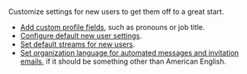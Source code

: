 Customize settings for new users to get them off to a great start.

* [Add custom profile fields](/help/custom-profile-fields#add-a-custom-profile-field), such as pronouns
  or job title.
* [Configure default new user settings][default-user-settings].
* [Set default streams for new users](/help/set-default-streams-for-new-users).
* [Set organization language for automated messages and invitation emails][org-lang],
  if it should be something other than American English.

[org-lang]: /help/configure-organization-language
[default-user-settings]: /help/configure-default-new-user-settings
